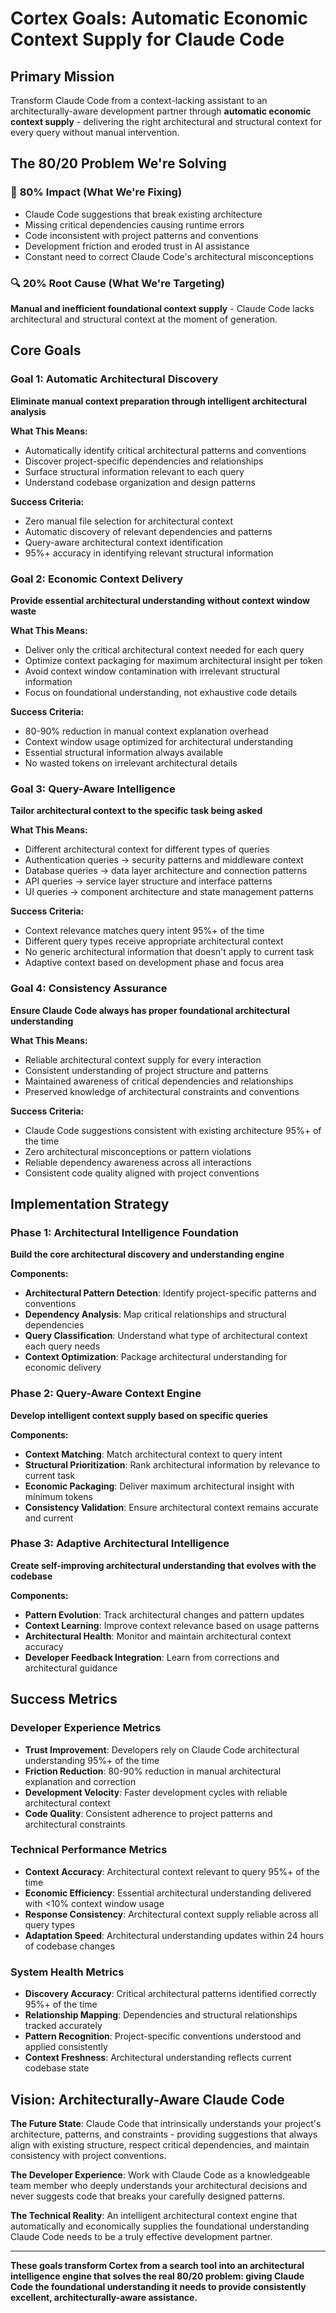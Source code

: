 # Cortex Goals: Automatic Economic Context Supply for Claude Code

## Primary Mission

Transform Claude Code from a context-lacking assistant to an architecturally-aware development partner through **automatic economic context supply** - delivering the right architectural and structural context for every query without manual intervention.

## The 80/20 Problem We're Solving

### 🎯 **80% Impact (What We're Fixing)**
- Claude Code suggestions that break existing architecture
- Missing critical dependencies causing runtime errors  
- Code inconsistent with project patterns and conventions
- Development friction and eroded trust in AI assistance
- Constant need to correct Claude Code's architectural misconceptions

### 🔍 **20% Root Cause (What We're Targeting)**
**Manual and inefficient foundational context supply** - Claude Code lacks architectural and structural context at the moment of generation.

## Core Goals

### Goal 1: **Automatic Architectural Discovery**
**Eliminate manual context preparation through intelligent architectural analysis**

**What This Means:**
- Automatically identify critical architectural patterns and conventions
- Discover project-specific dependencies and relationships
- Surface structural information relevant to each query
- Understand codebase organization and design patterns

**Success Criteria:**
- Zero manual file selection for architectural context
- Automatic discovery of relevant dependencies and patterns
- Query-aware architectural context identification
- 95%+ accuracy in identifying relevant structural information

### Goal 2: **Economic Context Delivery** 
**Provide essential architectural understanding without context window waste**

**What This Means:**
- Deliver only the critical architectural context needed for each query
- Optimize context packaging for maximum architectural insight per token
- Avoid context window contamination with irrelevant structural information
- Focus on foundational understanding, not exhaustive code details

**Success Criteria:**
- 80-90% reduction in manual context explanation overhead
- Context window usage optimized for architectural understanding
- Essential structural information always available
- No wasted tokens on irrelevant architectural details

### Goal 3: **Query-Aware Intelligence**
**Tailor architectural context to the specific task being asked**

**What This Means:**
- Different architectural context for different types of queries
- Authentication queries → security patterns and middleware context
- Database queries → data layer architecture and connection patterns  
- API queries → service layer structure and interface patterns
- UI queries → component architecture and state management patterns

**Success Criteria:**
- Context relevance matches query intent 95%+ of the time
- Different query types receive appropriate architectural context
- No generic architectural information that doesn't apply to current task
- Adaptive context based on development phase and focus area

### Goal 4: **Consistency Assurance**
**Ensure Claude Code always has proper foundational architectural understanding**

**What This Means:**
- Reliable architectural context supply for every interaction
- Consistent understanding of project structure and patterns
- Maintained awareness of critical dependencies and relationships
- Preserved knowledge of architectural constraints and conventions

**Success Criteria:**
- Claude Code suggestions consistent with existing architecture 95%+ of the time
- Zero architectural misconceptions or pattern violations
- Reliable dependency awareness across all interactions
- Consistent code quality aligned with project conventions

## Implementation Strategy

### Phase 1: Architectural Intelligence Foundation
**Build the core architectural discovery and understanding engine**

**Components:**
- **Architectural Pattern Detection**: Identify project-specific patterns and conventions
- **Dependency Analysis**: Map critical relationships and structural dependencies
- **Query Classification**: Understand what type of architectural context each query needs
- **Context Optimization**: Package architectural understanding for economic delivery

### Phase 2: Query-Aware Context Engine
**Develop intelligent context supply based on specific queries**

**Components:**
- **Context Matching**: Match architectural context to query intent
- **Structural Prioritization**: Rank architectural information by relevance to current task
- **Economic Packaging**: Deliver maximum architectural insight with minimum tokens
- **Consistency Validation**: Ensure architectural context remains accurate and current

### Phase 3: Adaptive Architectural Intelligence
**Create self-improving architectural understanding that evolves with the codebase**

**Components:**
- **Pattern Evolution**: Track architectural changes and pattern updates
- **Context Learning**: Improve context relevance based on usage patterns
- **Architectural Health**: Monitor and maintain architectural context accuracy
- **Developer Feedback Integration**: Learn from corrections and architectural guidance

## Success Metrics

### Developer Experience Metrics
- **Trust Improvement**: Developers rely on Claude Code architectural understanding 95%+ of the time
- **Friction Reduction**: 80-90% reduction in manual architectural explanation and correction
- **Development Velocity**: Faster development cycles with reliable architectural context
- **Code Quality**: Consistent adherence to project patterns and architectural constraints

### Technical Performance Metrics  
- **Context Accuracy**: Architectural context relevant to query 95%+ of the time
- **Economic Efficiency**: Essential architectural understanding delivered with <10% context window usage
- **Response Consistency**: Architectural context supply reliable across all query types
- **Adaptation Speed**: Architectural understanding updates within 24 hours of codebase changes

### System Health Metrics
- **Discovery Accuracy**: Critical architectural patterns identified correctly 95%+ of the time
- **Relationship Mapping**: Dependencies and structural relationships tracked accurately
- **Pattern Recognition**: Project-specific conventions understood and applied consistently
- **Context Freshness**: Architectural understanding reflects current codebase state

## Vision: Architecturally-Aware Claude Code

**The Future State**: Claude Code that intrinsically understands your project's architecture, patterns, and constraints - providing suggestions that always align with existing structure, respect critical dependencies, and maintain consistency with project conventions.

**The Developer Experience**: Work with Claude Code as a knowledgeable team member who deeply understands your architectural decisions and never suggests code that breaks your carefully designed patterns.

**The Technical Reality**: An intelligent architectural context engine that automatically and economically supplies the foundational understanding Claude Code needs to be a truly effective development partner.

---

**These goals transform Cortex from a search tool into an architectural intelligence engine that solves the real 80/20 problem: giving Claude Code the foundational understanding it needs to provide consistently excellent, architecturally-aware assistance.**